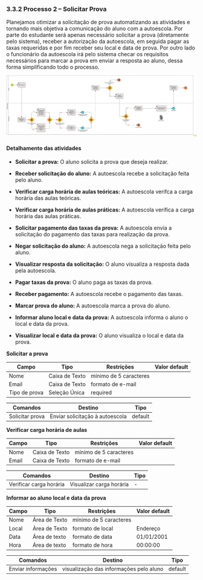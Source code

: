 ### 3.3.2 Processo 2 – Solicitar Prova

Planejamos otimizar a solicitação de prova automatizando as atividades e tornando mais objetiva a comunicação do aluno com a autoescola. Por parte do estudante será apenas necessário solicitar a prova (diretamente pelo sistema), receber a autorização da autoescola, em seguida pagar as taxas requeridas e por fim receber seu local e data de prova. Por outro lado o funcionário da autoescola irá pelo sistema checar os requisitos necessários para marcar a prova em enviar a resposta ao aluno, dessa forma simplificando todo o processo.

![Exemplo de um Modelo BPMN do PROCESSO 2](images/BPMN-processo2-solicitar-prova.jpeg "Modelo BPMN do Processo 2.")


#### Detalhamento das atividades

* **Solicitar a prova:** O aluno solicita a prova que deseja realizar.

* **Receber solicitação do aluno:** A autoescola recebe a solicitação feita pelo aluno.

* **Verificar carga horária de aulas teóricas:** A autoescola verifca a carga horária das aulas teóricas.

* **Verificar carga horária de aulas práticas:** A autoescola verifica a carga horária das aulas práticas.

* **Solicitar pagamento das taxas da prova:** A autoescola envia a solicitação do pagamento das taxas para realização da prova.

* **Negar solicitação do aluno:** A autoescola nega a solicitação feita pelo aluno.

* **Visualizar resposta da solicitação:** O aluno visualiza a resposta dada pela autoescola.

* **Pagar taxas da prova:** O aluno paga as taxas da prova.

* **Receber pagamento:** A autoescola recebe o pagamento das taxas.

* **Marcar prova do aluno:** A autoescola marca a prova do aluno.

* **Informar aluno local e data da prova:** A autoescola informa o aluno o local e data da prova.

* **Visualizar local e data da prova:** O aluno visualiza o local e data da prova.

**Solicitar a prova**

| **Campo**       | **Tipo**         | **Restrições** | **Valor default** |
| ---             | ---              | ---            | ---               |
| Nome            | Caixa de Texto   | mínimo de 5 caracteres |                |
| Email           | Caixa de Texto   | formato de e-mail |           |
| Tipo de prova    | Seleção Única   | required |           |

| **Comandos**         |  **Destino**                   | **Tipo** |
| ---                  | ---                            | ---               |
| Solicitar prova | Enviar solicitação à autoescola | default |


**Verificar carga horária de aulas**

| **Campo**       | **Tipo**         | **Restrições** | **Valor default** |
| ---             | ---              | ---            | ---               |
| Nome            | Caixa de Texto   | mínimo de 5 caracteres |                |
| Email           | Caixa de Texto   | formato de e-mail |           |

| **Comandos**         |  **Destino**                   | **Tipo** |
| ---                  | ---                            | ---               |
| Verificar carga horária | Visualizar carga horária | - |

**Informar ao aluno local e data da prova**

| **Campo**       | **Tipo**         | **Restrições** | **Valor default** |
| ---             | ---              | ---            | ---               |
| Nome            | Área de Texto    | mínimo de 5 caracteres |                |
| Local           | Área de Texto    | formato de local |     Endereço      |
| Data            | Área de texto    | formato de data |     01/01/2001      |
| Hora            | Área de texto    | formato de hora |       00:00:00     |

| **Comandos**         |  **Destino**                   | **Tipo**          |
| ---                  | ---                            | ---               |
| Enviar informações | visualização das informações pelo aluno | default |

